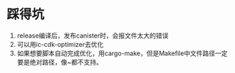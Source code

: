 # 踩得坑

1. release编译后，发布canister时，会报文件太大的错误
2. 可以用ic-cdk-optimizer去优化
3. 如果想要脚本自动完成优化，用cargo-make，但是Makefile中文件路径一定要是绝对路径，像~都不支持。
